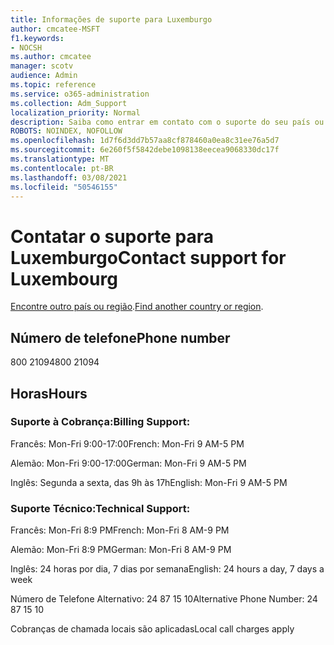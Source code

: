 ```yaml
---
title: Informações de suporte para Luxemburgo
author: cmcatee-MSFT
f1.keywords:
- NOCSH
ms.author: cmcatee
manager: scotv
audience: Admin
ms.topic: reference
ms.service: o365-administration
ms.collection: Adm_Support
localization_priority: Normal
description: Saiba como entrar em contato com o suporte do seu país ou região.
ROBOTS: NOINDEX, NOFOLLOW
ms.openlocfilehash: 1d7f6d3dd7b57aa8cf878460a0ea8c31ee76a5d7
ms.sourcegitcommit: 6e260f5f5842debe1098138eecea9068330dc17f
ms.translationtype: MT
ms.contentlocale: pt-BR
ms.lasthandoff: 03/08/2021
ms.locfileid: "50546155"
---
```

# <a name="contact-support-for-luxembourg"></a><span data-ttu-id="37637-103">Contatar o suporte para Luxemburgo</span><span class="sxs-lookup"><span data-stu-id="37637-103">Contact support for Luxembourg</span></span>

<span data-ttu-id="37637-104">[Encontre outro país ou região](../contact-support-for-business-products.md).</span><span class="sxs-lookup"><span data-stu-id="37637-104">[Find another country or region](../contact-support-for-business-products.md).</span></span>

## <a name="phone-number"></a><span data-ttu-id="37637-105">Número de telefone</span><span class="sxs-lookup"><span data-stu-id="37637-105">Phone number</span></span>
<span data-ttu-id="37637-106">800 21094</span><span class="sxs-lookup"><span data-stu-id="37637-106">800 21094</span></span>

## <a name="hours"></a><span data-ttu-id="37637-107">Horas</span><span class="sxs-lookup"><span data-stu-id="37637-107">Hours</span></span>
### <a name="billing-support"></a><span data-ttu-id="37637-108">Suporte à Cobrança:</span><span class="sxs-lookup"><span data-stu-id="37637-108">Billing Support:</span></span>

<span data-ttu-id="37637-109">Francês: Mon-Fri 9:00-17:00</span><span class="sxs-lookup"><span data-stu-id="37637-109">French: Mon-Fri 9 AM-5 PM</span></span>

<span data-ttu-id="37637-110">Alemão: Mon-Fri 9:00-17:00</span><span class="sxs-lookup"><span data-stu-id="37637-110">German: Mon-Fri 9 AM-5 PM</span></span>

<span data-ttu-id="37637-111">Inglês: Segunda a sexta, das 9h às 17h</span><span class="sxs-lookup"><span data-stu-id="37637-111">English: Mon-Fri 9 AM-5 PM</span></span>

### <a name="technical-support"></a><span data-ttu-id="37637-112">Suporte Técnico:</span><span class="sxs-lookup"><span data-stu-id="37637-112">Technical Support:</span></span>

<span data-ttu-id="37637-113">Francês: Mon-Fri 8:9 PM</span><span class="sxs-lookup"><span data-stu-id="37637-113">French: Mon-Fri 8 AM-9 PM</span></span>

<span data-ttu-id="37637-114">Alemão: Mon-Fri 8:9 PM</span><span class="sxs-lookup"><span data-stu-id="37637-114">German: Mon-Fri 8 AM-9 PM</span></span>

<span data-ttu-id="37637-115">Inglês: 24 horas por dia, 7 dias por semana</span><span class="sxs-lookup"><span data-stu-id="37637-115">English: 24 hours a day, 7 days a week</span></span>

<span data-ttu-id="37637-116">Número de Telefone Alternativo: 24 87 15 10</span><span class="sxs-lookup"><span data-stu-id="37637-116">Alternative Phone Number: 24 87 15 10</span></span>

<span data-ttu-id="37637-117">Cobranças de chamada locais são aplicadas</span><span class="sxs-lookup"><span data-stu-id="37637-117">Local call charges apply</span></span>
